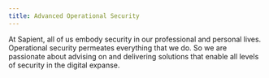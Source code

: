 ```yaml
---
title: Advanced Operational Security
---
```

At Sapient, all of us embody security in our professional and personal lives. Operational security permeates everything that we do. So we are passionate about advising on and delivering solutions that enable all levels of security in the digital expanse.
